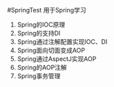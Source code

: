 
#SpringTest
用于Spring学习

1. Spring的IOC原理
2. Spring的支持DI
3. Spring通过注解配置实现IOC、DI
4. Spring面向切面变成AOP
5. Spring通过AspectJ实现AOP
6. Spring的AOP注解
7. Spring事务管理
